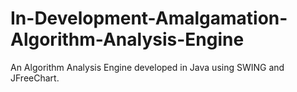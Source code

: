 # In-Development-Amalgamation-Algorithm-Analysis-Engine
An Algorithm Analysis Engine developed in Java using SWING and JFreeChart.
